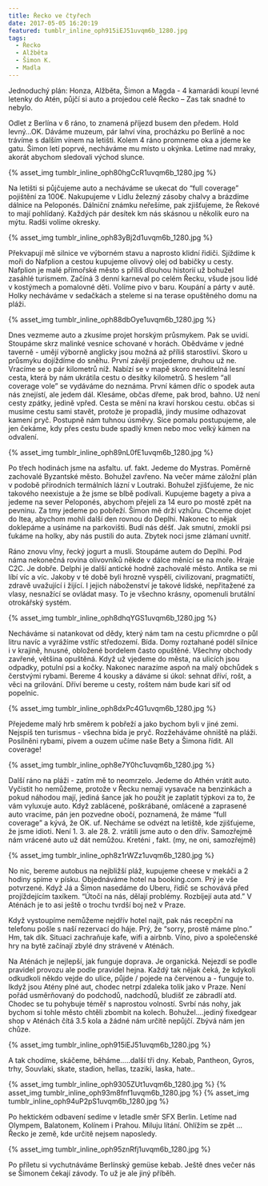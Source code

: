 ```yaml
---
title: Řecko ve čtyřech
date: 2017-05-05 16:20:19
featured: tumblr_inline_oph915iEJ51uvqm6b_1280.jpg
tags:
  - Řecko
  - Alžběta
  - Šimon K.
  - Madla
---
```


Jednoduchý plán: Honza, Alžběta, Šimon a Magda - 4 kamarádi koupí levné letenky do Atén, půjčí si auto a projedou celé Řecko – Zas tak snadné to nebylo.

<!-- more -->

Odlet z Berlína v 6 ráno, to znamená příjezd busem den předem. Hold levný…OK. Dáváme muzeum, pár lahví vína, procházku po Berlíně a noc trávíme s dalším vínem na letišti. Kolem 4 ráno promneme oka a jdeme ke gatu. Šimon letí poprvé, necháváme mu místo u okýnka. Letíme nad mraky, akorát abychom sledovali východ slunce.

{% asset_img tumblr_inline_oph80hgCcR1uvqm6b_1280.jpg %}

Na letišti si půjčujeme auto a necháváme se ukecat do “full coverage” pojištění za 100€. Nakupujeme v Lidlu železný zásoby chalvy a brázdíme dálnice na Peloponés. Dálniční známku neřešíme, pak zjišťujeme, že Řekové to mají pohlídaný. Každých pár desítek km nás skásnou u několik euro na mýtu. Radši volíme okresky.

{% asset_img tumblr_inline_oph83yBj2d1uvqm6b_1280.jpg %}

Překvapují mě silnice ve výborném stavu a naprosto klidní řidiči. Sjíždíme k moři do Nafplion a cestou kupujeme olivový olej od babičky u cesty. Nafplion je malé přímořské město s příliš dlouhou historií už bohužel zasáhlé turismem. Začíná 3 denní karneval po celém Řecku, všude jsou lidé v kostýmech a pomalovné děti. Volíme pivo v baru. Koupání a párty v autě. Holky necháváme v sedačkách a steleme si na terase opuštěného domu na pláži.

{% asset_img tumblr_inline_oph88dbOye1uvqm6b_1280.jpg %}

Dnes vezmeme auto a zkusíme projet horským průsmykem. Pak se uvidí. Stoupáme skrz malinké vesnice schované v horách. Obědváme v jedné taverně - umějí výborně anglicky jsou možná až příliš starostliví. Skoro u průsmyku dojíždíme do sněhu. První závějí projedeme, druhou už ne. Vracíme se o pár kilometrů níž. Nabízí se v mapě skoro neviditelná lesní cesta, která by nám ukrátila cestu o desítky kilometrů. S heslem “all coverage vole” se vydáváme do neznáma. První kámen dříc o spodek auta nás znejístí, ale jedem dál. Klesáme, občas dřeme, pak brod, bahno. Už není cesty zpátky, jedině vpřed. Cesta se mění na kraví horskou cestu. občas si musíme cestu sami stavět, protože je propadlá, jindy musíme odhazovat kamení pryč. Postupně nám tuhnou úsměvy. Sice pomalu postupujeme, ale jen čekáme, kdy přes cestu bude spadlý kmen nebo moc velký kámen na odvalení.

{% asset_img tumblr_inline_oph89nL0fE1uvqm6b_1280.jpg %}

Po třech hodinách jsme na asfaltu. uf. fakt. Jedeme do Mystras. Poměrně zachovalé Byzantské město. Bohužel zavřeno. Na večer máme záložní plán v podobě přírodních termálních lázní v Loutraki. Bohužel zjišťujeme, že nic takového neexistuje a že jsme se blbě podívali. Kupujeme bagety a piva a jedeme na sever Peloponés, abychom přejeli za 14 euro po mostě zpět na pevninu. Za tmy jedeme po pobřeží. Šimon mě drží vzhůru. Chceme dojet do Itea, abychom mohli další den rovnou do Deplhi. Nakonec to nějak doklepáme a usínáme na parkovišti. Budí nás déšť. Jak smutní, zmoklí psi ťukáme na holky, aby nás pustili do auta. Zbytek noci jsme zlámaní uvnitř.

Ráno znovu vlny, řecký jogurt a musli. Stoupáme autem do Deplhi. Pod náma nekonečná rovina olivovníků někde v dálce měnící se na moře. Hraje C2C. Je dobře. Delphi je další antické hodně zachovalé město. Antika se mi líbí víc a víc. Jakoby v té době byli hrozně vyspělí, civilizovaní, pragmatičtí, zdravě uvažující i žijící. I jejich náboženství je takové lidské, nepřitažené za vlasy, nesnažící se ovládat masy. To je všechno krásny, opomenuli brutální otrokářský systém.

{% asset_img tumblr_inline_oph8dhqYGS1uvqm6b_1280.jpg %}

Necháváme si natankovat od dědy, který nám tam na cestu přicmrdne o půl litru navíc a vyrážíme vstříc středozemí. Bída. Domy roztahané podél silnice i v krajině, hnusné, obložené bordelem často opuštěné. Všechny obchody zavřené, většina opuštěná. Když už vjedeme do města, na ulicích jsou odpadky, potulní psi a kočky. Nakonec narazíme aspoň na malý obchůdek s čerstvými rybami. Bereme 4 kousky a dáváme si úkol: sehnat dříví, rošt, a věci na grilování. Dříví bereme u cesty, roštem nám bude kari síť od popelnic.

{% asset_img tumblr_inline_oph8dxPc4G1uvqm6b_1280.jpg %}

Přejedeme malý hrb směrem k pobřeží a jako bychom byli v jiné zemi. Nejspíš ten turismus - všechna bída je pryč. Rozžeháváme ohniště na pláži. Posilněni rybami, pivem a ouzem učíme naše Bety a Šimona řídit. All coverage!

{% asset_img tumblr_inline_oph8e7Y0hc1uvqm6b_1280.jpg %}

Další ráno na pláži - zatím mě to neomrzelo. Jedeme do Athén vrátit auto. Vyčistit ho nemůžeme, protože v Řecku nemají vysavače na benzinkách a pokud náhodou mají, jediná šance jak ho použít je zaplatit týpkovi za to, že vám vyluxuje auto. Když zablácené, poškrábané, omlácené a zaprasené auto vracíme, pán jen pozvedne obočí, poznamená, že máme “full coverage” a kývá, že OK. uf. Necháme se odvézt na letiště, kde zjišťujeme, že jsme idioti. Není 1. 3. ale 28. 2. vrátili jsme auto o den dřív. Samozřejmě nám vrácené auto už dát nemůžou. Kreténi , fakt. (my, ne oni, samozřejmě)

{% asset_img tumblr_inline_oph8z1rWZz1uvqm6b_1280.jpg %}

No nic, bereme autobus na nejbližší pláž, kupujeme cheese v mekáči a 2 hodiny spíme v písku. Objednáváme hotel na booking.com. Prý je vše potvrzené. Když Já a Šimon nasedáme do Uberu, řidič se schovává před projíždejícím taxíkem. “Útočí na nás, dělají problémy. Rozbíjejí auta atd.” V Aténách je to asi ještě o trochu tvrdší boj než v Praze.

Když vystoupíme nemůžeme nejdřív hotel najít, pak nás recepční na telefonu pošle s naší rezervací do háje. Prý, že “sorry, prostě máme plno.” Hm, tak dík. Situaci zachraňuje kafe, wifi a airbnb. Víno, pivo a společenské hry na bytě začínají zbylé dny strávené v Aténách.

Na Aténách je nejlepší, jak funguje doprava. Je organická. Nejezdí se podle pravidel provozu ale podle pravidel hejna. Každý tak nějak čeká, že kdykoli odkudkoli někdo vejde do ulice, půjde / pojede na červenou a - funguje to. Ikdyž jsou Atény plné aut, chodec netrpí zdaleka tolik jako v Praze. Není pořád usměrňovaný do podchodů, nadchodů, bludišť ze zábradlí atd. Chodec se tu pohybuje téměř s naprostou volností. Svrbí nás nohy, jak bychom si tohle město chtěli zbombit na kolech. Bohužel….jediný fixedgear shop v Aténách čítá 3.5 kola a žádné nám určitě nepůjčí. Zbývá nám jen chůze.

{% asset_img tumblr_inline_oph915iEJ51uvqm6b_1280.jpg %}

A tak chodíme, skáčeme, běháme…..další tři dny. Kebab, Pantheon, Gyros, trhy, Souvlaki, skate, stadion, hellas, tzaziki, laska, hate..

{% asset_img tumblr_inline_oph9305ZUt1uvqm6b_1280.jpg %}
{% asset_img tumblr_inline_oph93m8fnf1uvqm6b_1280.jpg %}
{% asset_img tumblr_inline_oph94uP2pS1uvqm6b_1280.jpg %}

Po hektickém odbavení sedíme v letadle směr SFX Berlin. Letíme nad Olympem, Balatonem, Kolínem i Prahou. Miluju lítání. Ohlížím se zpět … Řecko je země, kde určitě nejsem naposledy.

{% asset_img tumblr_inline_oph95znRfj1uvqm6b_1280.jpg %}

Po příletu si vychutnáváme Berlínský gemüse kebab. Ještě dnes večer nás se Šimonem čekají závody. To už je ale jiný příběh.
